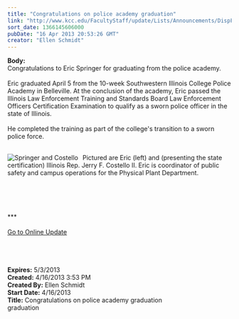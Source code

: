 ```yaml
---
title: "Congratulations on police academy graduation"
link: "http://www.kcc.edu/FacultyStaff/update/Lists/Announcements/DispForm.aspx?ID=1081"
sort_date: 1366145606000
pubDate: "16 Apr 2013 20:53:26 GMT"
creator: "Ellen Schmidt"
---
```


<div><b>Body:</b> <div class="ExternalClass8D48C10A3F3F45EEA7100D69C6B7F1A6">
<div>Congratulations to Eric Springer for graduating from the police academy.<br /> <br />Eric graduated April 5 from the 10-week Southwestern Illinois College Police Academy in Belleville. At the conclusion of the academy, Eric passed the Illinois Law Enforcement Training and Standards Board Law Enforcement Officers Certification Examination to qualify as a sworn police officer in the state of Illinois. </div>
<div> </div>
<div>He completed the training as part of the college's transition to a sworn police force.</div>
<div> </div>
<div>
<div style="float:left;margin-right:6px"><img alt="Springer and Costello" src="/SiteCollectionImages/Springergrad548.JPG" /></div>
<p> Pictured are Eric (left) and (presenting the state certification) Illinois Rep. Jerry F. Costello II. Eric is coordinator of public safety and campus operations for the Physical Plant Department. </p></div>
<div> </div>
<div>
<div><br /> </div>
<div>
<div> </div>
<div>
<div>***</div>
<div> </div>
<div><a href="/FacultyStaff/update/Pages/dailyupdate.aspx">Go to Online Update</a></div>
<div> </div><br /></div></div></div>
<div> </div>
<div> </div></div></div>
<div><b>Expires:</b> 5/3/2013</div>
<div><b>Created:</b> 4/16/2013 3:53 PM</div>
<div><b>Created By:</b> Ellen Schmidt</div>
<div><b>Start Date:</b> 4/16/2013</div>
<div><b>Title:</b> Congratulations on police academy graduation</div>
graduation </div>
